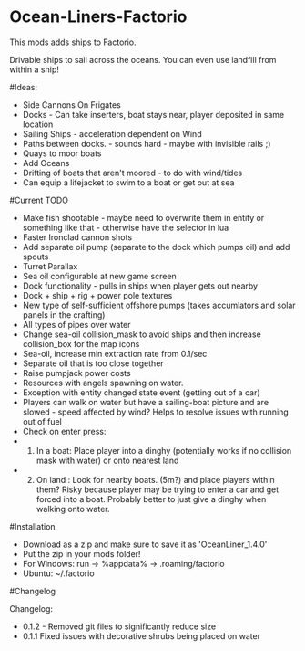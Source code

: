 # Ocean-Liners-Factorio
This mods adds ships to Factorio.

Drivable ships to sail across the oceans. You can even use landfill from within a ship!

#Ideas: <br>

* Side Cannons On Frigates <br>
* Docks - Can take inserters, boat stays near, player deposited in same location <br>
* Sailing Ships - acceleration dependent on Wind <br>
* Paths between docks. - sounds hard - maybe with invisible rails ;) <br>
* Quays to moor boats
* Add Oceans
* Drifting of boats that aren't moored - to do with wind/tides
* Can equip a lifejacket to swim to a boat or get out at sea



#Current TODO <br>

* Make fish shootable - maybe need to overwrite them in entity or something like that - otherwise have the selector in lua
* Faster Ironclad cannon shots
* Add separate oil pump (separate to the dock which pumps oil) and add spouts <br>
* Turret Parallax <br>
* Sea oil configurable at new game screen <br>
* Dock functionality - pulls in ships when player gets out nearby <br>
* Dock + ship + rig + power pole textures  <br>
* New type of self-sufficient offshore pumps (takes accumlators and solar panels in the crafting)
* All types of pipes over water
* Change sea-oil collision_mask to avoid ships and then increase collision_box for the map icons
* Sea-oil, increase min extraction rate from 0.1/sec
* Separate oil that is too close together
* Raise pumpjack power costs
* Resources with angels spawning on water.
* Exception with entity changed state event (getting out of a car)
* Players can walk on water but have a sailing-boat picture and are slowed - speed affected by wind? Helps to resolve issues with
  running out of fuel 
* Check on enter press:
* 1) In a boat: Place player into a dinghy (potentially works if no collision mask with water) or onto nearest land
* 2) On land : Look for nearby boats. (5m?) and place players within them? Risky because player may be trying to enter a car and get forced into a boat. Probably better to just give a dinghy when walking onto water.






#Installation <br>

* Download as a zip and make sure to save it as 'OceanLiner_1.4.0' <br>
* Put the zip in your mods folder! <br>
* For Windows:  run -> %appdata% -> .roaming/factorio <br>
* Ubuntu: ~/.factorio


#Changelog <br>

Changelog:
* 0.1.2 -  Removed git files to significantly reduce size
* 0.1.1 Fixed issues with decorative shrubs being placed on water

